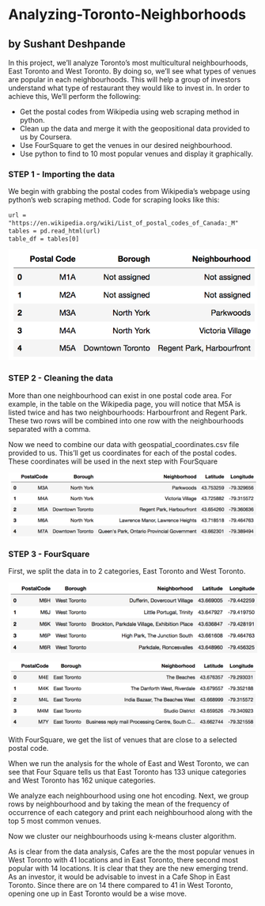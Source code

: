 # Analyzing-Toronto-Neighborhoods
## by Sushant Deshpande

In this project, we’ll analyze Toronto’s most multicultural neighbourhoods, East Toronto and West Toronto. By doing so, we’ll see what types of venues are popular in each neighbourhoods. This will help a group of investors understand what type of restaurant they would like to invest in. In order to achieve this, We’ll perform the following:

 - Get the postal codes from Wikipedia using web scraping method in python.
 - Clean up the data and merge it with the geopositional data provided to us by Coursera.
 - Use FourSquare to get the venues in our desired neighbourhood.
 - Use python to find to 10 most popular venues and display it graphically.


### STEP 1 - Importing the data

We begin with grabbing the postal codes from Wikipedia’s webpage using python’s web scraping method.
Code for scraping looks like this:

    url = "https://en.wikipedia.org/wiki/List_of_postal_codes_of_Canada:_M"
    tables = pd.read_html(url)
    table_df = tables[0]
   
![01_table](images/01_table.png)


### STEP 2 - Cleaning the data

More than one neighbourhood can exist in one postal code area. For example, in the table on the Wikipedia page, you will notice
that M5A is listed twice and has two neighbourhoods: Harbourfront and Regent Park. These two rows will be combined into one
row with the neighbourhoods separated with a comma.

Now we need to combine our data with geospatial_coordinates.csv file provided to us. This’ll get us coordinates for each of the
postal codes. These coordinates will be used in the next step with FourSquare

![02_merged](images/02_merged.png)

### STEP 3 - FourSquare

First, we split the data in to 2 categories, East Toronto and West Toronto.

![03_toronto_west](images/03_toronto_west.png)

![04_toronto_east](images/04_toronto_east.png)

With FourSquare, we get the list of venues that are close to a selected postal code.

When we run the analysis for the whole of East and West Toronto, we can see that Four Square tells us that East Toronto has 133 unique categories and West Toronto has 162 unique categories.

We analyze each neighbourhood using one hot encoding. Next, we group rows by neighbourhood and by taking the mean of the frequency of occurrence of each category and print each neighbourhood along with the top 5 most common venues.

Now we cluster our neighbourhoods using k-means cluster algorithm.


As is clear from the data analysis, Cafes are the the most popular venues in West Toronto with 41 locations and in East Toronto,
there second most popular with 14 locations. It is clear that they are the new emerging trend. As an investor, it would be advisable to invest in a Cafe Shop in East Toronto. Since there are on 14 there compared to 41 in West Toronto, opening one up in East Toronto would be a wise move.